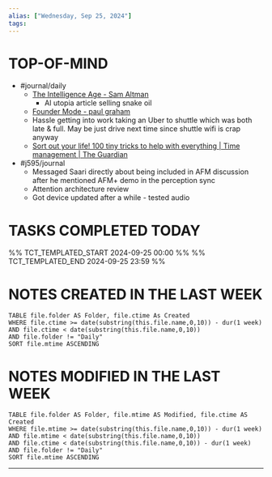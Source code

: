 ```yaml
---
alias: ["Wednesday, Sep 25, 2024"]
tags: 
---
```

# TOP-OF-MIND
- #journal/daily 
	- [The Intelligence Age - Sam Altman](https://ia.samaltman.com/)
		- AI utopia article selling snake oil
	- [Founder Mode - paul graham](https://paulgraham.com/foundermode.html)
	- Hassle getting into work taking an Uber to shuttle which was both late & full. May be just drive next time since shuttle wifi is crap anyway
	- [Sort out your life! 100 tiny tricks to help with everything | Time management | The Guardian](https://www.theguardian.com/lifeandstyle/article/2024/sep/03/sort-out-your-life-100-tiny-tricks-to-help-with-everything-from-digital-overwhelm-to-lumpy-sugar-and-unpaid-bills)
- #j595/journal 
	- Messaged Saari directly about being included in AFM discussion after he mentioned AFM+ demo in the perception sync
	- Attention architecture review
	- Got device updated after a while - tested audio

# TASKS COMPLETED TODAY
%% TCT_TEMPLATED_START 2024-09-25 00:00 %%
%% TCT_TEMPLATED_END 2024-09-25 23:59 %%


# NOTES CREATED IN THE LAST WEEK
``` dataview
TABLE file.folder AS Folder, file.ctime As Created
WHERE file.ctime >= date(substring(this.file.name,0,10)) - dur(1 week) 
AND file.ctime < date(substring(this.file.name,0,10)) 
AND file.folder != "Daily"
SORT file.mtime ASCENDING
```

# NOTES MODIFIED IN THE LAST WEEK
``` dataview
TABLE file.folder AS Folder, file.mtime AS Modified, file.ctime AS Created
WHERE file.mtime >= date(substring(this.file.name,0,10)) - dur(1 week)
AND file.mtime < date(substring(this.file.name,0,10))
AND file.ctime < date(substring(this.file.name,0,10)) - dur(1 week)
AND file.folder != "Daily"
SORT file.mtime ASCENDING
```
---
